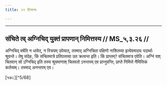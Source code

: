 ```yaml
---
title: २१ टिप्पन्यः

---
```


[^5/67]: Vgl. zu MS 3.6.12

____________________________________________


## संचिते त्व् अग्निचिद् युक्तं प्रापणान् निमित्तस्य // MS_५,३.२६ //

अग्निचिद् वर्षति न धावेत्, न स्त्रियम् उपेयात्, तस्माद् अग्निचिता पक्षिणो नाशितव्या इत्येवमादयः पदार्थाः श्रूयन्ते। तेषु संदेहः, किं संचितमात्रे प्रतिपत्तव्या उत क्रत्वन्त इति। किं प्राप्तम्? संचितमात्र एवेति। अग्निं यश् चितवान् सो ऽग्निचिद् इति तस्य श्रूयमाणाश् चितवतो ऽनन्तरम् एव प्राप्नुवन्ति, प्राप्ते निमित्ते नैमित्तिकं कर्तव्यम्। तस्माद् अनन्तरम् एव।

[५७८][^5/68]
